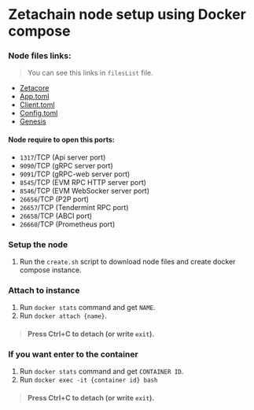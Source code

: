 # Zetachain node setup using Docker compose
### Node files links:
> You can see this links in `filesList` file.
- [Zetacore](https://zetachain-external-files.s3.amazonaws.com/binaries/athens2/zetacored)
- [App.toml](https://zetachain-external-files.s3.amazonaws.com/config/athens2/app.toml)
- [Client.toml](https://zetachain-external-files.s3.amazonaws.com/config/athens2/client.toml)
- [Config.toml](https://zetachain-external-files.s3.amazonaws.com/config/athens2/config.toml)
- [Genesis](https://zetachain-external-files.s3.amazonaws.com/genesis/athens2/genesis.json)

#### Node require to open this ports:
- `1317`/TCP (Api server port)
- `9090`/TCP (gRPC server port)
- `9091`/TCP (gRPC-web server port)
- `8545`/TCP (EVM RPC HTTP server port)
- `8546`/TCP (EVM WebSocker server port)
- `26656`/TCP (P2P port)
- `26657`/TCP (Tendermint RPC port)
- `26658`/TCP (ABCI port)
- `26660`/TCP (Prometheus port)

### Setup the node
 1. Run the `create.sh` script to download node files and create docker compose instance.

### Attach to instance
 1. Run `docker stats` command and get `NAME`.
 2. Run `docker attach {name}`.

> #### Press Ctrl+C to detach (or write `exit`).

### If you want enter to the container
 1. Run `docker stats` command and get `CONTAINER ID`.
 2. Run `docker exec -it {container id} bash`

> #### Press Ctrl+C to detach (or write `exit`).
